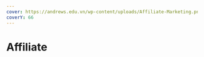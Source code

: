 ```yaml
---
cover: https://andrews.edu.vn/wp-content/uploads/Affiliate-Marketing.png
coverY: 66
---
```


# Affiliate

